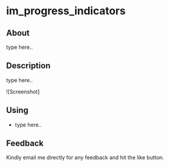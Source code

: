 # im_progress_indicators

## About

type here..

## Description

type here..

![Screenshot]

## Using

* type here..

## Feedback

Kindly email me directly for any feedback and hit the like button.
